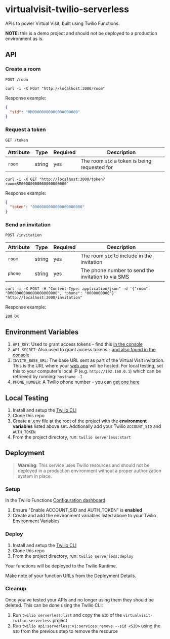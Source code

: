 # virtualvisit-twilio-serverless

APIs to power Virtual Visit, built using Twilio Functions.

**NOTE**: this is a demo project and should not be deployed to a production environment as is.

## API

### Create a room

```plaintext
POST /room
```

```shell
curl -i -X POST "http://localhost:3000/room"
```

Response example:

```json
{
  "sid": "RM00000000000000000000"
}
```

### Request a token

```plaintext
GET /token
```

| Attribute | Type    | Required      | Description                                |
| --------- | ------- | ------------- | ------------------------------------------ |
| `room`    | string  | yes           | The room `sid` a token is being requested for |

```shell
curl -i -X GET "http://localhost:3000/token?room=RM00000000000000000000"
```

Response example:

```json
{
  "token": "0000000000000000000000"
}
```

### Send an invitation

```plaintext
POST /invitation
```

| Attribute | Type    | Required      | Description                                |
| --------- | ------- | ------------- | ------------------------------------------ |
| `room`    | string  | yes           | The room `sid` to include in the invitation |
| `phone`   | string  | yes           | The phone number to send the invitation to via SMS |

```shell
curl -i -X POST -H "Content-Type: application/json" -d '{"room": "RM00000000000000000000", "phone": "0000000000"}' "http://localhost:3000/invitation"
```

Response example:

```plaintext
200 OK
```

## Environment Variables

1. `API_KEY`: Used to grant access tokens - find this [in the console](https://www.twilio.com/console/project/api-keys)
1. `API_SECRET`: Also used to grant access tokens - [and also found in the console](https://www.twilio.com/console/project/api-keys)
1. `INVITE_BASE_URL`: The base URL sent as part of the Virtual Visit invitation. This is the URL where your [web app](https://github.com/waveformhealth/virtualvisit-web) will be hosted. For local testing, set this to your computer's local IP (e.g. `http://192.168.0.1`) which can be retrieved by running: `hostname -I`
1. `PHONE_NUMBER`: A Twilio phone number - you can [get one here](https://www.twilio.com/console/phone-numbers/incoming)

## Local Testing

1. Install and setup the [Twilio CLI](https://www.twilio.com/docs/twilio-cli/quickstart)
1. Clone this repo
1. Create a [.env](https://www.npmjs.com/package/dotenv) file at the root of the project with the **environment variables** listed above set. Addtionally add your Twilio `ACCOUNT_SID` and `AUTH_TOKEN`
1. From the project directory, run: `twilio serverless:start`

## Deployment

> **Warning**: This service uses Twilio resources and should not be deployed in a production environment without a proper authorization system in place.

### Setup

In the Twilio Functions [Configuration dashboard](https://www.twilio.com/console/functions/configure):
1. Ensure "Enable ACCOUNT_SID and AUTH_TOKEN" is **enabled**
1. Create and add the environment variables listed above to your Twilio Environment Variables


### Deploy

1. Install and setup the [Twilio CLI](https://www.twilio.com/docs/twilio-cli/quickstart)
1. Clone this repo
1. From the project directory, run: `twilio serverless:deploy`

Your functions will be deployed to the Twilio Runtime.

Make note of your function URLs from the Deployment Details.

### Cleanup

Once you've tested your APIs and no longer using them they should be deleted. This can be done using the Twilio CLI:

1. Run `twilio serverless:list` and copy the `SID` of the `virtualvisit-twilio-serverless` project
1. Run `twilio api:serverless:v1:services:remove --sid <SID>` using the `SID` from the previous step to remove the resource
